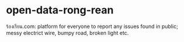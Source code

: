 # open-data-rong-rean
ร้องเรียน.com: platform for everyone to report any issues found in public; messy electrict wire, bumpy road, broken light etc.
